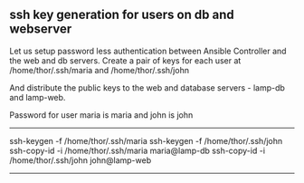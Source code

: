 

## ssh key generation for users on db and webserver
Let us setup password less authentication between Ansible Controller and the web and db servers. Create a pair of keys for each user at /home/thor/.ssh/maria and /home/thor/.ssh/john

And distribute the public keys to the web and database servers - lamp-db and lamp-web.


Password for user maria is maria and john is john

--------------------------------------------------------------------
ssh-keygen -f /home/thor/.ssh/maria 
ssh-keygen -f /home/thor/.ssh/john
ssh-copy-id -i /home/thor/.ssh/maria maria@lamp-db
ssh-copy-id -i /home/thor/.ssh/john john@lamp-web



---------------------------------------------------------------------